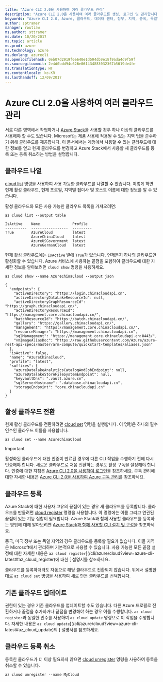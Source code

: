 ```yaml
---
title: "Azure CLI 2.0을 사용하여 여러 클라우드 관리"
description: "Azure CLI 2.0을 사용하여 여러 클라우드를 생성, 로그인 및 관리합니다."
keywords: "Azure CLI 2.0, Azure, 클라우드, 데이터 센터, 정부, 지역, 중국, 독일"
author: sptramer
manager: routlaw
ms.author: sttramer
ms.date: 10/20/2017
ms.topic: article
ms.prod: azure
ms.technology: azure
ms.devlang: azurecli
ms.openlocfilehash: 0eb07d2919f6e640e1d594db9e18f9ada4d9f59f
ms.sourcegitcommit: 2e4d0bdd94c626e061434883032367b5619de4fe
ms.translationtype: HT
ms.contentlocale: ko-KR
ms.lasthandoff: 12/09/2017
---
```

# <a name="managing-multiple-clouds-with-azure-cli-20"></a>Azure CLI 2.0을 사용하여 여러 클라우드 관리

서로 다른 영역에서 작업하거나 [Azure Stack](https://docs.microsoft.com/en-us/azure/azure-stack/user/)을 사용할 경우 하나 이상의 클라우드를 사용해야 할 수도 있습니다. Microsoft는 제품 사용에 적용될 수 있는 지역 법을 준수하기 위해 클라우드를 제공합니다. 이 문서에서는 계정에서 사용할 수 있는 클라우드에 대한 정보를 얻고 현재 클라우드를 변경하고 Azure Stack에서 사용할 새 클라우드를 등록 또는 등록 취소하는 방법을 설명합니다.

## <a name="listing-clouds"></a>클라우드 나열

[cloud list](/cli/azure/cloud#list) 명령을 사용하여 사용 가능한 클라우드를 나열할 수 있습니다. 이렇게 하면 현재 활성 클라우드, 현재 프로필, 지역별 접미사 및 호스트 이름에 대한 정보를 알 수 있습니다.

활성 클라우드와 모든 사용 가능한 클라우드 목록을 가져오려면:

```azurecli
az cloud list --output table
```

```output
IsActive    Name               Profile
----------  -----------------  ---------
True        AzureCloud         latest
            AzureChinaCloud    latest
            AzureUSGovernment  latest
            AzureGermanCloud   latest
```

현재 활성 클라우드에는 `IsActive` 열에 `True`가 있습니다. 언제든지 하나의 클라우드만 활성화할 수 있습니다. Azure 서비스에 사용하는 끝점을 포함하여 클라우드에 대한 자세한 정보를 알아보려면 `cloud show` 명령을 사용하세요.

```azurecli
az cloud show --name AzureChinaCloud --output json
```

```output
{
  "endpoints": {
    "activeDirectory": "https://login.chinacloudapi.cn",
    "activeDirectoryDataLakeResourceId": null,
    "activeDirectoryGraphResourceId": "https://graph.chinacloudapi.cn/",
    "activeDirectoryResourceId": "https://management.core.chinacloudapi.cn/",
    "batchResourceId": "https://batch.chinacloudapi.cn/",
    "gallery": "https://gallery.chinacloudapi.cn/",
    "management": "https://management.core.chinacloudapi.cn/",
    "resourceManager": "https://management.chinacloudapi.cn",
    "sqlManagement": "https://management.core.chinacloudapi.cn:8443/",
    "vmImageAliasDoc": "https://raw.githubusercontent.com/Azure/azure-rest-api-specs/master/arm-compute/quickstart-templates/aliases.json"
  },
  "isActive": false,
  "name": "AzureChinaCloud",
  "profile": "latest",
  "suffixes": {
    "azureDatalakeAnalyticsCatalogAndJobEndpoint": null,
    "azureDatalakeStoreFileSystemEndpoint": null,
    "keyvaultDns": ".vault.azure.cn",
    "sqlServerHostname": ".database.chinacloudapi.cn",
    "storageEndpoint": "core.chinacloudapi.cn"
  }
}
```

## <a name="switching-the-active-cloud"></a>활성 클라우드 전환

현재 활성 클라우드를 전환하려면 [cloud set](/cli/azure/cloud#set) 명령을 실행합니다. 이 명령은 하나의 필수 인수인 클라우드 이름을 사용합니다.

```azurecli
az cloud set --name AzureChinaCloud
```

> [!IMPORTANT]
> 활성화된 클라우드에 대한 인증이 만료된 경우에 다른 CLI 작업을 수행하기 전에 다시 인증해야 합니다. 새로운 클라우드로 처음 전환하는 경우도 활성 구독을 설정해야 합니다.
> 인증에 대한 지침은 [Azure CLI 2.0을 사용하여 로그인](authenticate-azure-cli.md)을 참조하세요. 구독 관리에 대한 자세한 내용은 [Azure CLI 2.0을 사용하여 Azure 구독 관리](manage-azure-subscriptions-azure-cli.md)를 참조하세요.

## <a name="register-a-cloud"></a>클라우드 등록

Azure Stack에 대한 사용자 고유의 끝점이 있는 경우 새 클라우드를 등록합니다. 클라우드를 만들려면 [cloud register](/cli/azure/cloud#register) 명령을 사용합니다. 이 명령에는 이름 그리고 연관된 끝점이 있는 기능 집합이 필요합니다. Azure Stack과 함께 사용할 클라우드를 등록하는 방법에 대해 알아보려면 [Azure Stack과 함께 사용할 CLI 설치 및 구성](/azure/azure-stack/user/azure-stack-connect-cli#connect-to-azure-stack)을 참조하세요.

중국, 미국 정부 또는 독일 지역의 경우 클라우드를 등록할 필요가 없습니다. 이들 지역은 Microsoft에서 관리하며 기본적으로 사용할 수 있습니다.  사용 가능한 모든 끝점 설정에 대한 자세한 내용은 `az cloud register`](/cli/azure/cloud?view=azure-cli-latest#az_cloud_register)에 대한 [ 설명서를 참조하세요.

클라우드를 등록하더라도 자동으로 해당 클라우드로 전환되지 않습니다. 위에서 설명한 대로 `az cloud set` 명령을 사용하여 새로 만든 클라우드를 선택합니다.

## <a name="update-an-existing-cloud"></a>기존 클라우드 업데이트

권한이 있는 경우 기존 클라우드를 업데이트할 수도 있습니다. 다른 Azure 프로필로 전환하거나 끝점을 추가하거나 끝점을 변경해야 하는 경우 이를 수행합니다.
`az cloud register`과 동일한 인수를 사용하여 `az cloud update` 명령으로 이 작업을 수행합니다. 자세한 내용은 `az cloud update`](/cli/azure/cloud?view=azure-cli-latest#az_cloud_update)의 [ 설명서를 참조하세요.

## <a name="unregister-a-cloud"></a>클라우드 등록 취소

등록한 클라우드가 더 이상 필요하지 않으면 [cloud unregister](/cli/azure/cloud#unregister) 명령을 사용하여 등록을 취소할 수 있습니다.

```azurecli
az cloud unregister --name MyCloud
```
